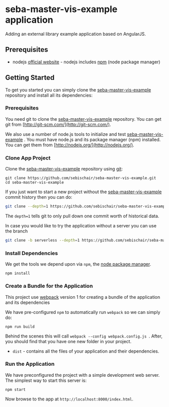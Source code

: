 # seba-master-vis-example application
Adding an external library example application based on AngularJS.

## Prerequisites

* nodejs [official website](https://nodejs.org/en/) - nodejs includes [npm](https://www.npmjs.com/) (node package manager)


## Getting Started

To get you started you can simply clone the [seba-master-vis-example](https://github.com/sebischair/seba-master-vis-example/) repository and install all its dependencies:

### Prerequisites

You need git to clone the [seba-master-vis-example](https://github.com/sebischair/seba-master-vis-example/)  repository. You can get git from [http://git-scm.com/](http://git-scm.com/).

We also use a number of node.js tools to initialize and test [seba-master-vis-example](https://github.com/sebischair/seba-master-vis-example/) . You must have node.js and its package manager (npm) installed.  You can get them from [http://nodejs.org/](http://nodejs.org/).

### Clone App Project

Clone the [seba-master-vis-example](https://github.com/sebischair/seba-master-vis-example/)  repository using [git](http://git-scm.com/):

```
git clone https://github.com/sebischair/seba-master-vis-example.git
cd seba-master-vis-example
```

If you just want to start a new project without the [seba-master-vis-example](https://github.com/sebischair/seba-master-vis-example/)  commit history then you can do:

```bash
git clone --depth=1 https://github.com/sebischair/seba-master-vis-example.git <your-project-name>
```

The `depth=1` tells git to only pull down one commit worth of historical data.

In case you would like to try the application without a server you can use the branch <severless>

```bash
git clone -b serverless --depth=1 https://github.com/sebischair/seba-master-vis-example.git <your-project-name>
```

### Install Dependencies

We get the tools we depend upon via `npm`, the [node package manager](https://www.npmjs.com).

```
npm install
```

### Create a Bundle for the Application

This project use [webpack](https://github.com/webpack/webpack) version 1 for creating a bundle of the application and its dependencies

We have pre-configured `npm` to automatically run `webpack` so we can simply do:

```
npm run build
```

Behind the scenes this will call `webpack --config webpack.config.js `.  After, you should find that you have one new folder in your project.

* `dist` - contains all the files of your application and their dependencies.

### Run the Application

We have preconfigured the project with a simple development web server.  The simplest way to start
this server is:

```
npm start
```

Now browse to the app at `http://localhost:8000/index.html`.
